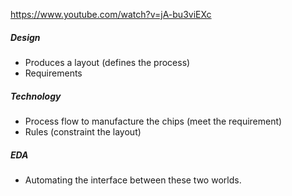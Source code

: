 https://www.youtube.com/watch?v=jA-bu3viEXc

##### Design

* Produces a layout (defines the process)
* Requirements

##### Technology
 
* Process flow to manufacture the chips (meet the requirement)
* Rules (constraint the layout)

##### EDA

* Automating the interface between these two worlds.